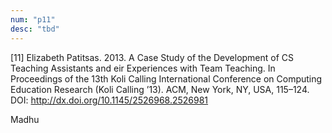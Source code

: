 ```yaml
---
num: "p11"
desc: "tbd"
---
```


[11] Elizabeth Patitsas. 2013. A Case Study of the Development of CS Teaching Assistants and  eir Experiences with Team Teaching. In Proceedings of the 13th Koli Calling International Conference on Computing Education Research (Koli Calling ’13). ACM, New York, NY, USA, 115–124. DOI: <http://dx.doi.org/10.1145/2526968.2526981>

Madhu



